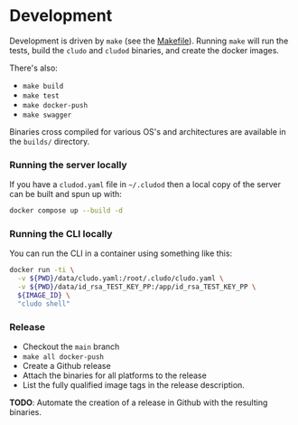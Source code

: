 # Development

Development is driven by `make` (see the [Makefile](./Makefile)). Running
`make` will run the tests, build the `cludo` and `cludod` binaries, and create
the docker images.

There's also:

- `make build`
- `make test`
- `make docker-push`
- `make swagger`

Binaries cross compiled for various OS's and architectures are available in the `builds/` directory.

### Running the server locally

If you have a `cludod.yaml` file in `~/.cludod` then a local copy of the server can be built and spun up with:

``` bash
docker compose up --build -d
```

### Running the CLI locally

You can run the CLI in a container using something like this:

``` bash
docker run -ti \
  -v ${PWD}/data/cludo.yaml:/root/.cludo/cludo.yaml \
  -v ${PWD}/data/id_rsa_TEST_KEY_PP:/app/id_rsa_TEST_KEY_PP \
  ${IMAGE_ID} \
  "cludo shell"
```

### Release

- Checkout the `main` branch
- `make all docker-push`
- Create a Github release
- Attach the binaries for all platforms to the release
- List the fully qualified image tags in the release description.

**TODO**: Automate the creation of a release in Github with the resulting binaries.
